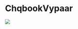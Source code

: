 # ChqbookVypaar
[![](https://jitpack.io/v/pm-chqbook/ChqbookVypaar.svg)](https://jitpack.io/#pm-chqbook/ChqbookVypaar)
